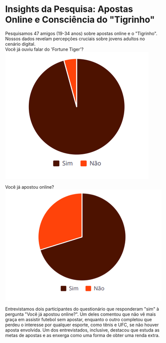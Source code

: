 # Insights da Pesquisa: Apostas Online e Consciência do "Tigrinho"

Pesquisamos 47 amigos (19-34 anos) sobre apostas online e o "Tigrinho". Nossos dados revelam percepções cruciais sobre jovens adultos no  
cenário digital.  
Você já ouviu falar do 'Fortune Tiger'?
![Fortune Tiger](./img/fortuneTiger.png)

Você já apostou online?  
![Aposta Online](./img/apostaOnline.png)

Entrevistamos dois participantes do questionário que responderam "sim" à pergunta "Você já apostou online?". Um deles comentou que não vê mais graça em assistir futebol sem apostar, enquanto o outro completou que perdeu o interesse por qualquer esporte, como tênis e UFC, se não houver aposta envolvida. Um dos entrevistados, inclusive, destacou que estuda as metas de apostas e as enxerga como uma forma de obter uma renda extra.
